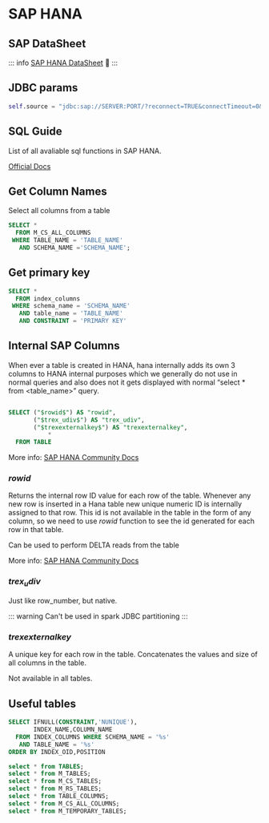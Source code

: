 # SAP HANA

## SAP DataSheet
::: info
[SAP HANA DataSheet](https://www.sapdatasheet.org/) 🎯
:::

## JDBC params

```python
self.source = "jdbc:sap://SERVER:PORT/?reconnect=TRUE&connectTimeout=0&communicationTimeout=0" 
```

## SQL Guide

List of all avaliable sql functions in SAP HANA.

[Official Docs](https://help.sap.com/docs/HANA_SERVICE_CF/7c78579ce9b14a669c1f3295b0d8ca16/f12b86a6284c4aeeb449e57eb5dd3ebd.html)

## Get Column Names

Select all columns from a table

```sql
SELECT *
  FROM M_CS_ALL_COLUMNS
 WHERE TABLE_NAME = 'TABLE_NAME'
   AND SCHEMA_NAME ='SCHEMA_NAME';
```

## Get primary key

```sql
SELECT * 
  FROM index_columns 
 WHERE schema_name = 'SCHEMA_NAME' 
   AND table_name = 'TABLE_NAME'
   AND CONSTRAINT = 'PRIMARY KEY'
```

## Internal SAP Columns

When ever a table is created in HANA, hana internally adds its own 3 columns to HANA internal purposes which we generally do not use in normal queries and also does not it gets displayed with normal “select * from <table_name>” query.

```sql

SELECT ("$rowid$") AS "rowid",
       ("$trex_udiv$") AS "trex_udiv",
       ("$trexexternalkey$") AS "trexexternalkey",
		   *
  FROM TABLE
```

More info: [SAP HANA Community Docs](https://blogs.sap.com/2020/09/13/hanas-default-internal-columns-per-tables/)

### $rowid$

Returns the internal row ID value for each row of the table. Whenever any new row is inserted in a Hana table new unique numeric ID is internally assigned to that row. This id is not available in the table in the form of any column, so we need to use $rowid$ function to see the id generated for each row in that table.

Can be used to perform DELTA reads from the table

More info: [SAP HANA Community Docs](https://blogs.sap.com/2023/03/12/rowid-function-in-hana/)

### $trex_udiv$

Just like row_number, but native. 

::: warning
Can't be used in spark JDBC partitioning
:::

### $trexexternalkey$

A unique key for each row in the table. Concatenates the values and size of all columns in the table.

Not available in all tables.


## Useful tables

```sql
SELECT IFNULL(CONSTRAINT,'NUNIQUE'),
       INDEX_NAME,COLUMN_NAME
  FROM INDEX_COLUMNS WHERE SCHEMA_NAME = '%s'
   AND TABLE_NAME = '%s'
ORDER BY INDEX_OID,POSITION

select * from TABLES;
select * from M_TABLES;
select * from M_CS_TABLES;
select * from M_RS_TABLES;
select * from TABLE_COLUMNS;
select * from M_CS_ALL_COLUMNS;
select * from M_TEMPORARY_TABLES;
```
